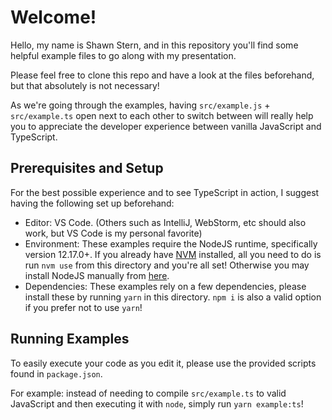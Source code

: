 # Welcome!

Hello, my name is Shawn Stern, and in this repository you'll find some helpful example files to go along with my presentation.

Please feel free to clone this repo and have a look at the files beforehand, but that absolutely is not necessary!

As we're going through the examples, having `src/example.js` + `src/example.ts` open next to each other to switch between will really help you to appreciate the developer experience between vanilla JavaScript and TypeScript.

## Prerequisites and Setup

For the best possible experience and to see TypeScript in action, I suggest having the following set up beforehand:

- Editor: VS Code. (Others such as IntelliJ, WebStorm, etc should also work, but VS Code is my personal favorite)
- Environment: These examples require the NodeJS runtime, specifically version 12.17.0+. If you already have [NVM](https://github.com/nvm-sh/nvm#installing-and-updating) installed, all you need to do is run `nvm use` from this directory and you're all set! Otherwise you may install NodeJS manually from [here](https://nodejs.org/en/download/).
- Dependencies: These examples rely on a few dependencies, please install these by running `yarn` in this directory. `npm i` is also a valid option if you prefer not to use `yarn`!

## Running Examples

To easily execute your code as you edit it, please use the provided scripts found in `package.json`.

For example: instead of needing to compile `src/example.ts` to valid JavaScript and then executing it with `node`, simply run `yarn example:ts`!
